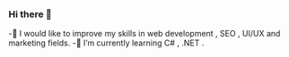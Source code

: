 ### Hi there 👋
-🤖 I would like to improve my skills in web development , SEO , UI/UX and marketing fields.
-🌱 I’m currently learning C# , .NET . 


